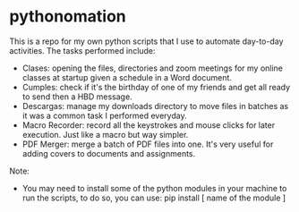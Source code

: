 # pythonomation
This is a repo for my own python scripts that I use to automate day-to-day activities. The tasks performed include:
- Clases: opening the files, directories and zoom meetings for my online classes at startup given a schedule in a Word document.
- Cumples: check if it's the birthday of one of my friends and get all ready to send then a HBD message. 
- Descargas: manage my downloads directory to move files in batches as it was a common task I performed everyday. 
- Macro Recorder: record all the keystrokes and mouse clicks for later execution. Just like a macro but way simpler.
- PDF Merger: merge a batch of PDF files into one. It's very useful for adding covers to documents and assignments.

Note:
- You may need to install some of the python modules in your machine to run the scripts, to do so, you can use: pip install [ name of the module ]
